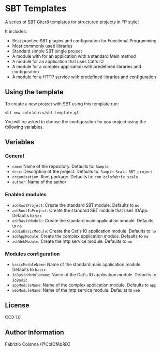 # SBT Templates

A series of SBT [Giter8](http://www.foundweekends.org/giter8/) templates for structured projects
in FP style!

It includes:

* Best practice SBT plugins and configuration for Functional Programming
* Most commonly used libraries
* Standard simple SBT single project
* A module with for an application with a standard Main method
* A module for an application that uses Cat's IO
* A module for a complex application with predefined libraries and configuration
* A module for a HTTP service with predefined libraries and configuration

## Using the template

To create a new project with SBT using this template run:

```shell
sbt new colofabrix/sbt-template.g8
```

You will be asked to choose the configuration for you project using the following variables.

## Variables

### General

* `name`: Name of the repository. Defaults to: `Sample`
* `desc`: Description of the project. Defaults to: `Sample Scala SBT project`
* `organization`: Root package. Defaults to: `com.colofabrix.scala`
* `author`: Name of the author

### Enabled modules

* `addRootProject`: Create the standard SBT module. Defaults to `no`
* `addRootIoProject`: Create the standard SBT module that uses IOApp. Defaults to `yes`
* `addBasicModule`: Create the standard main application module. Defaults to `no`
* `addIoBasicModule`: Create the Cat's IO application module. Defaults to `no`
* `addAppModule`: Create the complex application module. Defaults to `no`
* `addWebModule`: Create the http service module. Defaults to `no`

### Modules configuration

* `basicModuleName`: Name of the standard main application module. Defaults to `basic`
* `ioBasicModuleName`: Name of the Cat's IO application module. Defaults to `ioBasic`
* `appModuleName`: Name of the complex application module. Defaults to `app`
* `webModuleName`: Name of the http service module. Defaults to `web`

## License

CC0 1.0

## Author Information

Fabrizio Colonna (@ColOfAbRiX)
